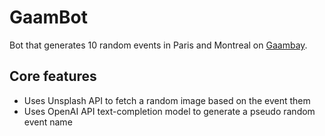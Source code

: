 # GaamBot
Bot that generates 10 random events in Paris and Montreal on [Gaambay](https://gaambay.com). 

## Core features
- Uses Unsplash API to fetch a random image based on the event them
- Uses OpenAI API text-completion model to generate a pseudo random event name
